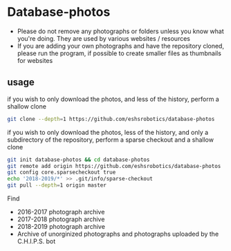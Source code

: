 # Database-photos
* Please do not remove any photographs or folders unless you know what you're doing. They are used by various websites / resources
* If you are adding your own photographs and have the repository cloned, please run the program, if possible to create smaller files as thumbnails for websites

## usage
if you wish to only download the photos, and less of the history, perform a shallow clone

```sh
git clone --depth=1 https://github.com/eshsrobotics/database-photos
```

if you wish to only download the photos, less of the history, and only a subdirectory of the repository, perform a sparse checkout and a shallow clone

```sh
git init database-photos && cd database-photos
git remote add origin https://github.com/eshsrobotics/database-photos
git config core.sparsecheckout true
echo '2018-2019/*' >> .git/info/sparse-checkout
git pull --depth=1 origin master
```

Find
* 2016-2017 photograph archive
* 2017-2018 photograph archive
* 2018-2019 photograph archive
* Archive of unorginized photographs and photographs uploaded by the C.H.I.P.S. bot
